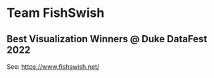 # Team FishSwish
## Best Visualization Winners @ Duke DataFest 2022

See: https://www.fishswish.net/
